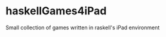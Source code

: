 haskellGames4iPad
=================

Small collection of games written in raskell's iPad environment
